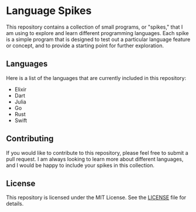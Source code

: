 # Language Spikes

This repository contains a collection of small programs, or "spikes," that I am using to explore and learn different programming languages. Each spike is a simple program that is designed to test out a particular language feature or concept, and to provide a starting point for further exploration.

## Languages

Here is a list of the languages that are currently included in this repository:

- Elixir
- Dart
- Julia
- Go
- Rust
- Swift

## Contributing

If you would like to contribute to this repository, please feel free to submit a pull request. I am always looking to learn more about different languages, and I would be happy to include your spikes in this collection.

## License

This repository is licensed under the MIT License. See the [LICENSE](LICENSE) file for details.
